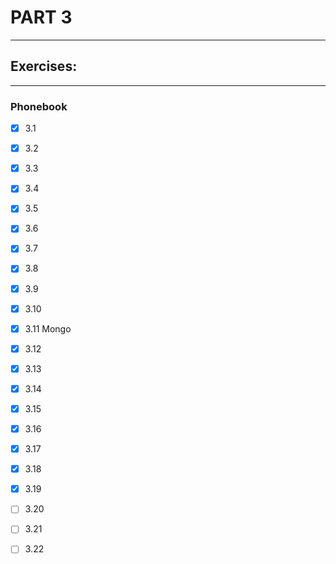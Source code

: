 # PART 3
****

## Exercises:
****
### Phonebook
- [x] 3.1 

- [x] 3.2

- [x] 3.3

- [x] 3.4 

- [x] 3.5

- [x] 3.6
 
- [x] 3.7 

- [x] 3.8

- [x] 3.9

- [x] 3.10 

- [x] 3.11 Mongo

- [x] 3.12

- [x] 3.13

- [x] 3.14 

- [x] 3.15

- [x] 3.16 

- [x] 3.17

- [x] 3.18

- [x] 3.19

- [ ] 3.20 

- [ ] 3.21 

- [ ] 3.22 